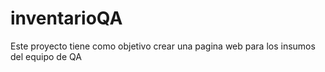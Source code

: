 # inventarioQA
Este proyecto tiene como objetivo crear una pagina web para los insumos del equipo de QA
